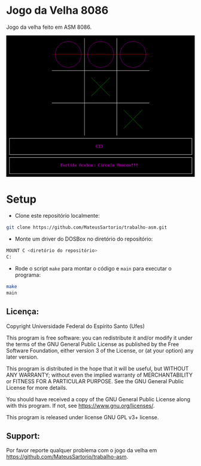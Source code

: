 # Jogo da Velha 8086

Jogo da velha feito em ASM 8086.

![Interface gráfica do jogo](./assets/image.png)

# Setup

* Clone este repositório localmente:

```bash
git clone https://github.com/MateusSartorio/trabalho-asm.git
```

* Monte um driver do DOSBox no diretório do repositório:

```bash
MOUNT C <diretório do repositório>
C:
```

* Rode o script ```make``` para montar o código e ```main``` para executar o programa:

```bash
make
main
```


## Licença:

Copyright Universidade Federal do Espirito Santo (Ufes)

This program is free software: you can redistribute it and/or modify
it under the terms of the GNU General Public License as published by
the Free Software Foundation, either version 3 of the License, or
(at your option) any later version.

This program is distributed in the hope that it will be useful,
but WITHOUT ANY WARRANTY; without even the implied warranty of
MERCHANTABILITY or FITNESS FOR A PARTICULAR PURPOSE.  See the
GNU General Public License for more details.

You should have received a copy of the GNU General Public License
along with this program.  If not, see <https://www.gnu.org/licenses/>.

This program is released under license GNU GPL v3+ license.

## Support:

Por favor reporte qualquer problema com o jogo da velha em https://github.com/MateusSartorio/trabalho-asm.